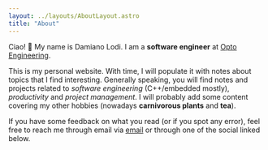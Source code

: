 ```yaml
---
layout: ../layouts/AboutLayout.astro
title: "About"
---
```


Ciao! 👋 My name is Damiano Lodi. I am a <strong>software engineer</strong> at
[Opto Engineering](https://www.opto-e.com/en/).

This is my personal website. With time, I will populate it with notes about topics that I find interesting. Generally speaking, you will
find notes and projects related to <em>software engineering</em> (C++/embedded mostly), <em>productivity</em> and <em>project management</em>.
I will probably add some content covering my other hobbies (nowadays <strong>carnivorous plants</strong> and <strong>tea</strong>).

If you have some feedback on what you read (or if you spot any error), feel free to reach me through email via
<a href="[mailto:damiano.lodi.93@gmail.com](mailto:damiano.lodi.93@gmail.com)">email</a> or through one of the social linked below.
